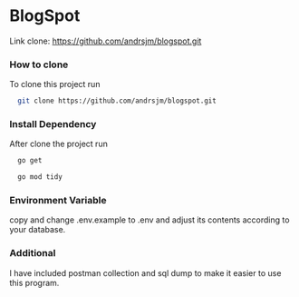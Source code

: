 # BlogSpot

Link clone: https://github.com/andrsjm/blogspot.git

### How to clone
To clone this project run
```bash
  git clone https://github.com/andrsjm/blogspot.git
```

### Install Dependency
After clone the project run
```bash
  go get
```
```bash
  go mod tidy
```

### Environment Variable
copy and change .env.example to .env and adjust its contents according to your database.

### Additional
I have included postman collection and sql dump to make it easier to use this program.


